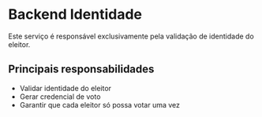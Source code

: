 # Backend Identidade

Este serviço é responsável exclusivamente pela validação de identidade do eleitor.

## Principais responsabilidades
- Validar identidade do eleitor
- Gerar credencial de voto
- Garantir que cada eleitor só possa votar uma vez
